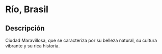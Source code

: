 # Río, Brasil

## Descripción
Ciudad Maravillosa, que se caracteriza por su belleza natural, su cultura vibrante y su rica historia.